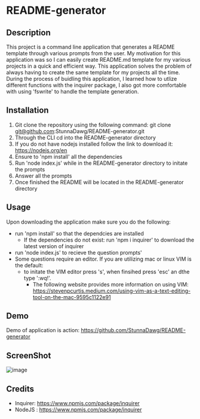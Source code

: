 
# README-generator

## Description     
This project is a command line application that generates a README template through various prompts from the user. My motivation for this application was so I can easily create README.md template for my various projects in a quick and efficient way. This application solves the problem of always having to create the same template for my projects all the time. During the process of buidling this application, I learned how to utlize different functions with the inquirer package, I also got more comfortable with using 'fswrite' to handle the template generation.                 

## Installation

1. Git clone the repository using the following command: git clone git@github.com:StunnaDawg/README-generator.git
2. Through the CLI cd into the README-generator directory
4. If you do not have nodejs installed follow the link to download it: https://nodejs.org/en
3. Ensure to 'npm install' all the dependencies
4. Run 'node index.js' while in the README-generator directory to initate the prompts
5. Answer all the prompts
6. Once finished the README will be located in the README-generator directory


## Usage

Upon downloading the application make sure you do the following:
- run 'npm install' so that the dependcies are installed
  - If the dependencies do not exist: run 'npm i inquirer' to download the latest version of inquirer
- run 'node index.js' to recieve the question prompts'
- Some questions require an editor. If you are utilizing mac or linux VIM is the default:
  - to initate the VIM editor press 's', when finsihed press 'esc' an dthe type ':wq!'.
    - The following website provides more information on using VIM: 
        https://stevenpcurtis.medium.com/using-vim-as-a-text-editing-tool-on-the-mac-9595c1122e91


## Demo
Demo of application is action:
https://github.com/StunnaDawg/README-generator

## ScreenShot
![image](https://drive.google.com/uc?export=view&id=1XpIs-TGWzC55yE0FkSmdfFo967Qy4GEn)

## Credits
- Inquirer: https://www.npmjs.com/package/inquirer
- NodeJS : https://www.npmjs.com/package/inquirer
    
    
